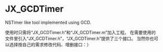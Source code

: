 # JX_GCDTimer
NSTimer like tool implemented using GCD.

使用时只需将“JX_GCDTimer.h”和“JX_GCDTimer.m”加入工程。
在需要使用的文件里引入“JX_GCDTimer.h”，“JX_GCDTimer.h”提供了三个接口。
当然你也可以选择按自己的需求修改代码、增删接口：）
